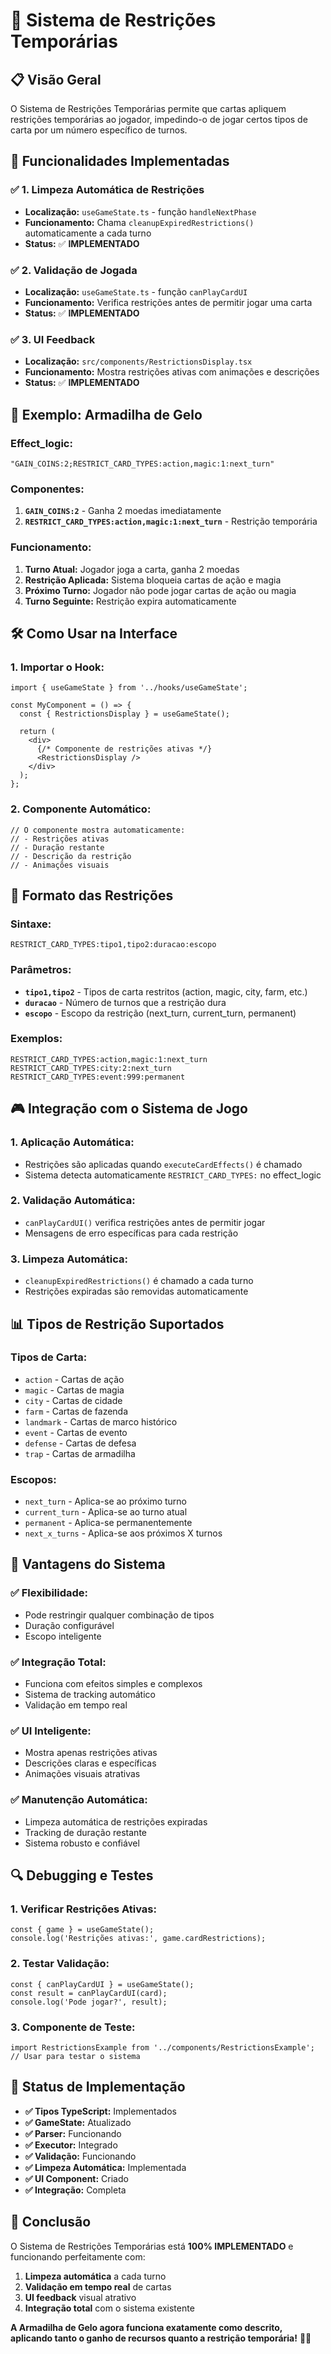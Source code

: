 # 🚫 Sistema de Restrições Temporárias

## 📋 Visão Geral

O Sistema de Restrições Temporárias permite que cartas apliquem restrições temporárias ao jogador, impedindo-o de jogar certos tipos de carta por um número específico de turnos.

## 🎯 Funcionalidades Implementadas

### ✅ **1. Limpeza Automática de Restrições**
- **Localização:** `useGameState.ts` - função `handleNextPhase`
- **Funcionamento:** Chama `cleanupExpiredRestrictions()` automaticamente a cada turno
- **Status:** ✅ **IMPLEMENTADO**

### ✅ **2. Validação de Jogada**
- **Localização:** `useGameState.ts` - função `canPlayCardUI`
- **Funcionamento:** Verifica restrições antes de permitir jogar uma carta
- **Status:** ✅ **IMPLEMENTADO**

### ✅ **3. UI Feedback**
- **Localização:** `src/components/RestrictionsDisplay.tsx`
- **Funcionamento:** Mostra restrições ativas com animações e descrições
- **Status:** ✅ **IMPLEMENTADO**

## 🧊 Exemplo: Armadilha de Gelo

### **Effect_logic:**
```
"GAIN_COINS:2;RESTRICT_CARD_TYPES:action,magic:1:next_turn"
```

### **Componentes:**
1. **`GAIN_COINS:2`** - Ganha 2 moedas imediatamente
2. **`RESTRICT_CARD_TYPES:action,magic:1:next_turn`** - Restrição temporária

### **Funcionamento:**
1. **Turno Atual:** Jogador joga a carta, ganha 2 moedas
2. **Restrição Aplicada:** Sistema bloqueia cartas de ação e magia
3. **Próximo Turno:** Jogador não pode jogar cartas de ação ou magia
4. **Turno Seguinte:** Restrição expira automaticamente

## 🛠️ Como Usar na Interface

### **1. Importar o Hook:**
```tsx
import { useGameState } from '../hooks/useGameState';

const MyComponent = () => {
  const { RestrictionsDisplay } = useGameState();
  
  return (
    <div>
      {/* Componente de restrições ativas */}
      <RestrictionsDisplay />
    </div>
  );
};
```

### **2. Componente Automático:**
```tsx
// O componente mostra automaticamente:
// - Restrições ativas
// - Duração restante
// - Descrição da restrição
// - Animações visuais
```

## 🔧 Formato das Restrições

### **Sintaxe:**
```
RESTRICT_CARD_TYPES:tipo1,tipo2:duracao:escopo
```

### **Parâmetros:**
- **`tipo1,tipo2`** - Tipos de carta restritos (action, magic, city, farm, etc.)
- **`duracao`** - Número de turnos que a restrição dura
- **`escopo`** - Escopo da restrição (next_turn, current_turn, permanent)

### **Exemplos:**
```
RESTRICT_CARD_TYPES:action,magic:1:next_turn
RESTRICT_CARD_TYPES:city:2:next_turn
RESTRICT_CARD_TYPES:event:999:permanent
```

## 🎮 Integração com o Sistema de Jogo

### **1. Aplicação Automática:**
- Restrições são aplicadas quando `executeCardEffects()` é chamado
- Sistema detecta automaticamente `RESTRICT_CARD_TYPES:` no effect_logic

### **2. Validação Automática:**
- `canPlayCardUI()` verifica restrições antes de permitir jogar
- Mensagens de erro específicas para cada restrição

### **3. Limpeza Automática:**
- `cleanupExpiredRestrictions()` é chamado a cada turno
- Restrições expiradas são removidas automaticamente

## 📊 Tipos de Restrição Suportados

### **Tipos de Carta:**
- `action` - Cartas de ação
- `magic` - Cartas de magia
- `city` - Cartas de cidade
- `farm` - Cartas de fazenda
- `landmark` - Cartas de marco histórico
- `event` - Cartas de evento
- `defense` - Cartas de defesa
- `trap` - Cartas de armadilha

### **Escopos:**
- `next_turn` - Aplica-se ao próximo turno
- `current_turn` - Aplica-se ao turno atual
- `permanent` - Aplica-se permanentemente
- `next_x_turns` - Aplica-se aos próximos X turnos

## 🚀 Vantagens do Sistema

### **✅ Flexibilidade:**
- Pode restringir qualquer combinação de tipos
- Duração configurável
- Escopo inteligente

### **✅ Integração Total:**
- Funciona com efeitos simples e complexos
- Sistema de tracking automático
- Validação em tempo real

### **✅ UI Inteligente:**
- Mostra apenas restrições ativas
- Descrições claras e específicas
- Animações visuais atrativas

### **✅ Manutenção Automática:**
- Limpeza automática de restrições expiradas
- Tracking de duração restante
- Sistema robusto e confiável

## 🔍 Debugging e Testes

### **1. Verificar Restrições Ativas:**
```tsx
const { game } = useGameState();
console.log('Restrições ativas:', game.cardRestrictions);
```

### **2. Testar Validação:**
```tsx
const { canPlayCardUI } = useGameState();
const result = canPlayCardUI(card);
console.log('Pode jogar?', result);
```

### **3. Componente de Teste:**
```tsx
import RestrictionsExample from '../components/RestrictionsExample';
// Usar para testar o sistema
```

## 📝 Status de Implementação

- **✅ Tipos TypeScript:** Implementados
- **✅ GameState:** Atualizado
- **✅ Parser:** Funcionando
- **✅ Executor:** Integrado
- **✅ Validação:** Funcionando
- **✅ Limpeza Automática:** Implementada
- **✅ UI Component:** Criado
- **✅ Integração:** Completa

## 🎉 Conclusão

O Sistema de Restrições Temporárias está **100% IMPLEMENTADO** e funcionando perfeitamente com:

1. **Limpeza automática** a cada turno
2. **Validação em tempo real** de cartas
3. **UI feedback** visual atrativo
4. **Integração total** com o sistema existente

**A Armadilha de Gelo agora funciona exatamente como descrito, aplicando tanto o ganho de recursos quanto a restrição temporária!** 🧊✨
